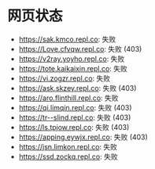 # 网页状态
- https://sak.kmco.repl.co: 失败
- https://Love.cfvqw.repl.co: 失败 (403)
- https://v2ray.yoyho.repl.co: 失败
- https://tote.kaikaixin.repl.co: 失败
- https://vi.zogzr.repl.co: 失败
- https://ask.skzey.repl.co: 失败 (403)
- https://aro.flinthill.repl.co: 失败
- https://qi.limqin.repl.co: 失败 (403)
- https://tr--slind.repl.co: 失败 (403)
- https://ls.tpjow.repl.co: 失败 (403)
- https://apping.eywjx.repl.co: 失败 (403)
- https://jsn.limkon.repl.co: 失败
- https://ssd.zockq.repl.co: 失败
